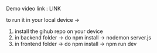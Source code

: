 Demo video link : <a hreef="https://www.youtube.com/watch?v=qYgrItCJ8n0">LINK </a>

to run it in your local device ->
1) install the gihub repo on your device
2) in backend folder -> do npm install -> nodemon server.js
3) in frontend folder -> do npm install -> npm run dev
   
